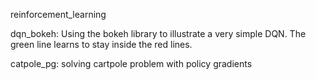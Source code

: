 reinforcement_learning

dqn_bokeh: Using the bokeh library to illustrate a very simple DQN. The green line learns to stay inside the red lines.

catpole_pg: solving cartpole problem with policy gradients

